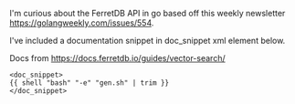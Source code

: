 I'm curious about the FerretDB API in go based off this weekly newsletter https://golangweekly.com/issues/554.

I've included a documentation snippet in doc_snippet xml element below.

Docs from https://docs.ferretdb.io/guides/vector-search/

```
<doc_snippet>
{{ shell "bash" "-e" "gen.sh" | trim }}
</doc_snippet>
```
